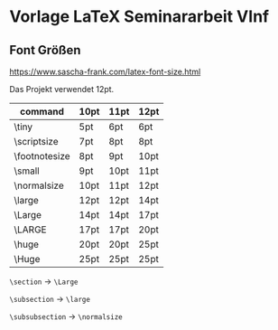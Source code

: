 
# Vorlage LaTeX Seminararbeit VInf

## Font Größen

https://www.sascha-frank.com/latex-font-size.html

Das Projekt verwendet 12pt.

| command       | 	10pt | 	11pt | 	12pt |
|---------------|-------|-------|-------|  
| \tiny         | 	 5pt | 	 6pt |  6pt  |
| \scriptsize   | 	 7pt | 	 8pt | 	8pt  |
| \footnotesize | 	 8pt | 	 9pt | 	10pt |
| \small        | 	 9pt | 	10pt | 	11pt |
| \normalsize   | 	10pt | 	11pt | 	12pt |
| \large        | 	12pt | 	12pt | 	14pt |
| \Large        | 	14pt | 	14pt | 	17pt |
| \LARGE        | 	17pt | 	17pt | 	20pt |
| \huge         | 	20pt | 	20pt | 	25pt |
| \Huge         | 	25pt | 	25pt | 	25pt |

`\section` -> `\Large`

`\subsection` -> `\large`

`\subsubsection` -> `\normalsize`
